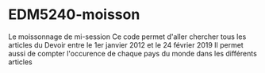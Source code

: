 # EDM5240-moisson
Le moissonnage de mi-session
Ce code permet d'aller chercher tous les articles du Devoir entre le 1er janvier 2012 et le 24 février 2019
Il permet aussi de compter l'occurence de chaque pays du monde dans les différents articles
